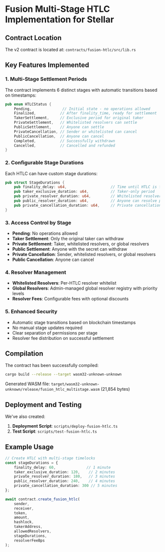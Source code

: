 # Fusion Multi-Stage HTLC Implementation for Stellar

## Contract Location

The v2 contract is located at: `contracts/fusion-htlc/src/lib.rs`

## Key Features Implemented

### 1. Multi-Stage Settlement Periods

The contract implements 6 distinct stages with automatic transitions based on timestamps:

```rust
pub enum HTLCStatus {
    Pending,              // Initial state - no operations allowed
    Finalized,           // After finality_time, ready for settlement
    TakerSettlement,     // Exclusive period for original taker
    PrivateSettlement,   // Whitelisted resolvers can settle
    PublicSettlement,    // Anyone can settle
    PrivateCancellation, // Sender or whitelisted can cancel
    PublicCancellation,  // Anyone can cancel
    Completed,           // Successfully withdrawn
    Cancelled,           // Cancelled and refunded
}
```

### 2. Configurable Stage Durations

Each HTLC can have custom stage durations:

```rust
pub struct StageDurations {
    pub finality_delay: u64,                    // Time until HTLC is finalized
    pub taker_exclusive_duration: u64,          // Taker-only period
    pub private_resolver_duration: u64,         // Whitelisted resolvers period
    pub public_resolver_duration: u64,          // Anyone can resolve period
    pub private_cancellation_duration: u64,     // Private cancellation period
}
```

### 3. Access Control by Stage

- **Pending**: No operations allowed
- **Taker Settlement**: Only the original taker can withdraw
- **Private Settlement**: Taker, whitelisted resolvers, or global resolvers
- **Public Settlement**: Anyone with the secret can withdraw
- **Private Cancellation**: Sender, whitelisted resolvers, or global resolvers
- **Public Cancellation**: Anyone can cancel

### 4. Resolver Management

- **Whitelisted Resolvers**: Per-HTLC resolver whitelist
- **Global Resolvers**: Admin-managed global resolver registry with priority levels
- **Resolver Fees**: Configurable fees with optional discounts

### 5. Enhanced Security

- Automatic stage transitions based on blockchain timestamps
- No manual stage updates required
- Clear separation of permissions per stage
- Resolver fee distribution on successful settlement

## Compilation

The contract has been successfully compiled:

```bash
cargo build --release --target wasm32-unknown-unknown
```

Generated WASM file: `target/wasm32-unknown-unknown/release/fusion_htlc_multistage.wasm` (21,854 bytes)

## Deployment and Testing

We've also created:
1. **Deployment Script**: `scripts/deploy-fusion-htlc.ts`
2. **Test Script**: `scripts/test-fusion-htlc.ts`

## Example Usage

```typescript
// Create HTLC with multi-stage timelocks
const stageDurations = {
    finality_delay: 60,              // 1 minute
    taker_exclusive_duration: 120,    // 2 minutes
    private_resolver_duration: 180,   // 3 minutes
    public_resolver_duration: 240,    // 4 minutes
    private_cancellation_duration: 300 // 5 minutes
};

await contract.create_fusion_htlc(
    sender,
    receiver,
    token,
    amount,
    hashlock,
    takerAddress,
    allowedResolvers,
    stageDurations,
    resolverFeeBps
);
```